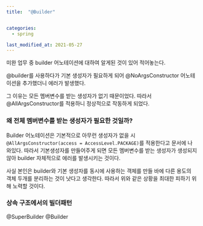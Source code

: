 ```yaml
---
title:  "@Builder"


categories:
  - spring

last_modified_at: 2021-05-27
---
```


미완
업무 중 builder 어노테이션에 대하여 알게된 것이 있어 적어놓는다.


@builder를 사용하다가 기본 생성자가 필요하게 되어 @NoArgsConstructor 어노테이션을 추가했더니 에러가 발생했다.

그 이유는 모든 멤버변수를 받는 생성자가 없기 때문이었다.
따라서 @AllArgsConstructor를 적용하니 정상적으로 작동하게 되었다.

### 왜 전체 멤버변수를 받는 생성자가 필요한 것일까?
Builder 어노테이션은 기본적으로 아무런 생성자가 없을 시 `@AllArgsConstructor(access = AccessLevel.PACKAGE)`를 적용한다고 문서에 나와있다.
따라서 기본생성자를 만들어주게 되면 모든 멤버변수를 받는 생성자가 생성되지 않아 builder 자체적으로 에러를 발생시키는 것이다.

사실 본인은 builder와 기본 생성자를 동시에 사용하는 객체를 만들 바에 다른 용도의 객체 두개를 분리하는 것이 낫다고 생각한다.
따라서 위와 같은 상황을 최대한 피하기 위해 노력할 것이다.


### 상속 구조에서의  빌더패턴
@SuperBuilder
@Builder
